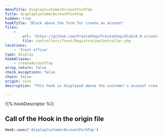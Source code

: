 ```yaml
---
menuTitle: displayCustomerAccountFormTop
Title: displayCustomerAccountFormTop
hidden: true
hookTitle: 'Block above the form for create an account'
files:
    -
        url: 'https://github.com/PrestaShop/PrestaShop/blob/8.0.x/controllers/front/RegistrationController.php'
        file: controllers/front/RegistrationController.php
locations:
    - 'front office'
type: display
hookAliases:
    - createAccountTop
array_return: false
check_exceptions: false
chain: false
origin: core
description: "This hook is displayed above the customer's account creation form"

---
```


{{% hookDescriptor %}}

## Call of the Hook in the origin file

```php
Hook::exec('displayCustomerAccountFormTop')
```
